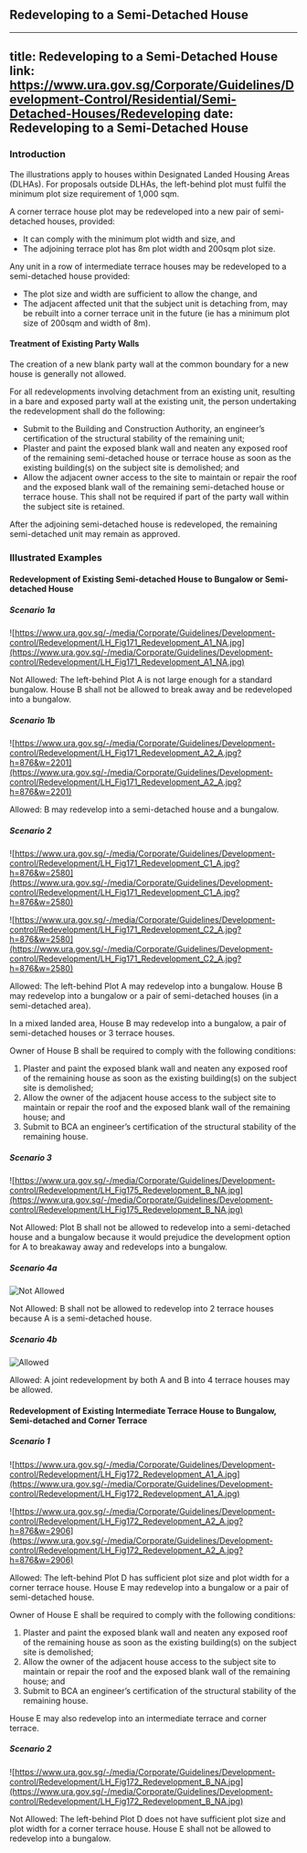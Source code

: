 
## Redeveloping to a Semi-Detached House
---
title: Redeveloping to a Semi-Detached House
link: https://www.ura.gov.sg/Corporate/Guidelines/Development-Control/Residential/Semi-Detached-Houses/Redeveloping
date: Redeveloping to a Semi-Detached House
---

### Introduction

The illustrations apply to houses within Designated Landed Housing Areas (DLHAs). For proposals outside DLHAs, the left-behind plot must fulfil the minimum plot size requirement of 1,000 sqm.

A corner terrace house plot may be redeveloped into a new pair of semi-detached houses, provided:

- It can comply with the minimum plot width and size, and
- The adjoining terrace plot has 8m plot width and 200sqm plot size.

Any unit in a row of intermediate terrace houses may be redeveloped to a semi-detached house provided:

- The plot size and width are sufficient to allow the change, and
- The adjacent affected unit that the subject unit is detaching from, may be rebuilt into a corner terrace unit in the future (ie has a minimum plot size of 200sqm and width of 8m).

#### Treatment of Existing Party Walls

The creation of a new blank party wall at the common boundary for a new house is generally not allowed.

For all redevelopments involving detachment from an existing unit, resulting in a bare and exposed party wall at the existing unit, the person undertaking the redevelopment shall do the following:

- Submit to the Building and Construction Authority, an engineer’s certification of the structural stability of the remaining unit;
- Plaster and paint the exposed blank wall and neaten any exposed roof of the remaining semi-detached house or terrace house as soon as the existing building(s) on the subject site is demolished; and
- Allow the adjacent owner access to the site to maintain or repair the roof and the exposed blank wall of the remaining semi-detached house or terrace house. This shall not be required if part of the party wall within the subject site is retained.

After the adjoining semi-detached house is redeveloped, the remaining semi-detached unit may remain as approved.

### Illustrated Examples

#### Redevelopment of Existing Semi-detached House to Bungalow or Semi-detached House

##### Scenario 1a

![https://www.ura.gov.sg/-/media/Corporate/Guidelines/Development-control/Redevelopment/LH_Fig171_Redevelopment_A1_NA.jpg](https://www.ura.gov.sg/-/media/Corporate/Guidelines/Development-control/Redevelopment/LH_Fig171_Redevelopment_A1_NA.jpg)

Not Allowed: The left-behind Plot A is not large enough for a standard bungalow. House B shall not be allowed to break away and be redeveloped into a bungalow.

##### Scenario 1b

![https://www.ura.gov.sg/-/media/Corporate/Guidelines/Development-control/Redevelopment/LH_Fig171_Redevelopment_A2_A.jpg?h=876&w=2201](https://www.ura.gov.sg/-/media/Corporate/Guidelines/Development-control/Redevelopment/LH_Fig171_Redevelopment_A2_A.jpg?h=876&w=2201)

Allowed: B may redevelop into a semi-detached house and a bungalow.

##### Scenario 2

![https://www.ura.gov.sg/-/media/Corporate/Guidelines/Development-control/Redevelopment/LH_Fig171_Redevelopment_C1_A.jpg?h=876&w=2580](https://www.ura.gov.sg/-/media/Corporate/Guidelines/Development-control/Redevelopment/LH_Fig171_Redevelopment_C1_A.jpg?h=876&w=2580)

![https://www.ura.gov.sg/-/media/Corporate/Guidelines/Development-control/Redevelopment/LH_Fig171_Redevelopment_C2_A.jpg?h=876&w=2580](https://www.ura.gov.sg/-/media/Corporate/Guidelines/Development-control/Redevelopment/LH_Fig171_Redevelopment_C2_A.jpg?h=876&w=2580)

Allowed: The left-behind Plot A may redevelop into a bungalow. House B may redevelop into a bungalow or a pair of semi-detached houses (in a semi-detached area).

In a mixed landed area, House B may redevelop into a bungalow, a pair of semi-detached houses or 3 terrace houses.

Owner of House B shall be required to comply with the following conditions:

1. Plaster and paint the exposed blank wall and neaten any exposed roof of the remaining house as soon as the existing building(s) on the subject site is demolished;
2. Allow the owner of the adjacent house access to the subject site to maintain or repair the roof and the exposed blank wall of the remaining house; and
3. Submit to BCA an engineer’s certification of the structural stability of the remaining house.

##### Scenario 3

![https://www.ura.gov.sg/-/media/Corporate/Guidelines/Development-control/Redevelopment/LH_Fig175_Redevelopment_B_NA.jpg](https://www.ura.gov.sg/-/media/Corporate/Guidelines/Development-control/Redevelopment/LH_Fig175_Redevelopment_B_NA.jpg)

Not Allowed: Plot B shall not be allowed to redevelop into a semi-detached house and a bungalow because it would prejudice the development option for A to breakaway away and redevelops into a bungalow.

##### Scenario 4a

![Not Allowed](https://www.ura.gov.sg/-/media/Corporate/Guidelines/Development-control/Redevelopment/LH_Fig174_Redevelopment_A1_NA.jpg)

Not Allowed: B shall not be allowed to redevelop into 2 terrace houses because A is a semi-detached house.

##### Scenario 4b

![Allowed](https://www.ura.gov.sg/-/media/Corporate/Guidelines/Development-control/Redevelopment/LH_Fig174_Redevelopment_A2_A.jpg)

Allowed: A joint redevelopment by both A and B into 4 terrace houses may be allowed.

#### Redevelopment of Existing Intermediate Terrace House to Bungalow, Semi-detached and Corner Terrace

##### Scenario 1

![https://www.ura.gov.sg/-/media/Corporate/Guidelines/Development-control/Redevelopment/LH_Fig172_Redevelopment_A1_A.jpg](https://www.ura.gov.sg/-/media/Corporate/Guidelines/Development-control/Redevelopment/LH_Fig172_Redevelopment_A1_A.jpg)

![https://www.ura.gov.sg/-/media/Corporate/Guidelines/Development-control/Redevelopment/LH_Fig172_Redevelopment_A2_A.jpg?h=876&w=2906](https://www.ura.gov.sg/-/media/Corporate/Guidelines/Development-control/Redevelopment/LH_Fig172_Redevelopment_A2_A.jpg?h=876&w=2906)

Allowed: The left-behind Plot D has sufficient plot size and plot width for a corner terrace house. House E may redevelop into a bungalow or a pair of semi-detached house.

Owner of House E shall be required to comply with the following conditions:

1. Plaster and paint the exposed blank wall and neaten any exposed roof of the remaining house as soon as the existing building(s) on the subject site is demolished;
2. Allow the owner of the adjacent house access to the subject site to maintain or repair the roof and the exposed blank wall of the remaining house; and
3. Submit to BCA an engineer’s certification of the structural stability of the remaining house.

House E may also redevelop into an intermediate terrace and corner terrace.

##### Scenario 2

![https://www.ura.gov.sg/-/media/Corporate/Guidelines/Development-control/Redevelopment/LH_Fig172_Redevelopment_B_NA.jpg](https://www.ura.gov.sg/-/media/Corporate/Guidelines/Development-control/Redevelopment/LH_Fig172_Redevelopment_B_NA.jpg)

Not Allowed: The left-behind Plot D does not have sufficient plot size and plot width for a corner terrace house. House E shall not be allowed to redevelop into a bungalow.
